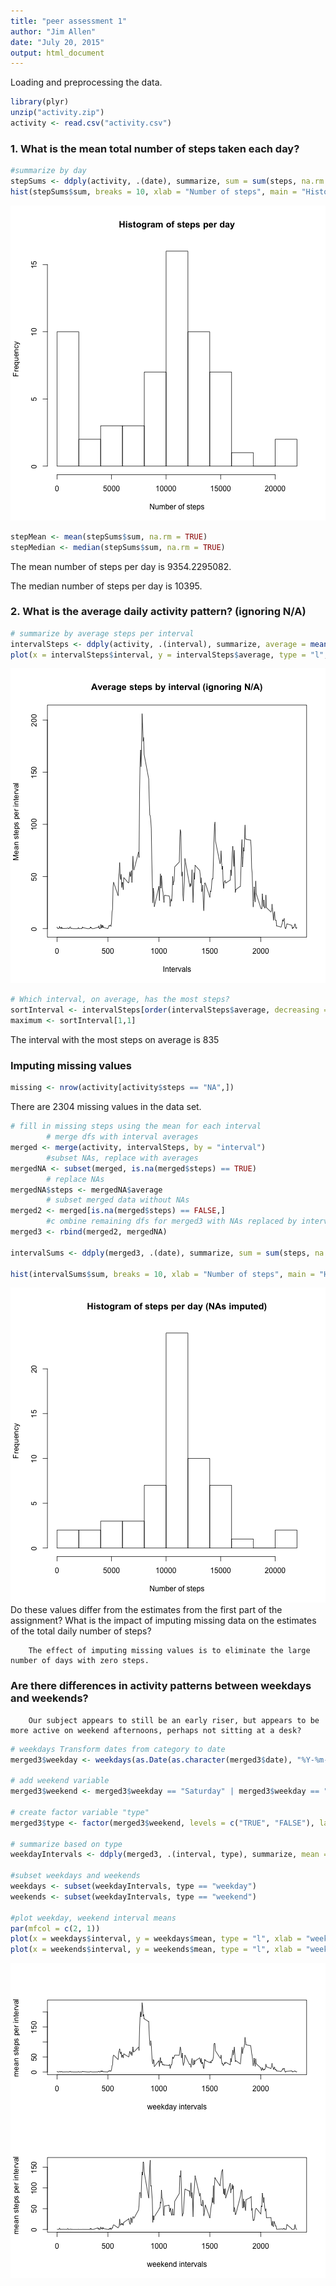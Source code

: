 ```yaml
---
title: "peer assessment 1"
author: "Jim Allen"
date: "July 20, 2015"
output: html_document
---
```

Loading and preprocessing the data.




```r
library(plyr)
unzip("activity.zip")
activity <- read.csv("activity.csv")
```

### 1. What is the mean total number of steps taken each day?

```r
#summarize by day
stepSums <- ddply(activity, .(date), summarize, sum = sum(steps, na.rm = TRUE))
hist(stepSums$sum, breaks = 10, xlab = "Number of steps", main = "Histogram of steps per day")
```

![plot of chunk unnamed-chunk-2](figure/unnamed-chunk-2-1.png) 

```r
stepMean <- mean(stepSums$sum, na.rm = TRUE)
stepMedian <- median(stepSums$sum, na.rm = TRUE)
```

The mean number of steps per day is 9354.2295082.

The median number of steps per day is 10395.

### 2. What is the average daily activity pattern? (ignoring N/A)


```r
# summarize by average steps per interval
intervalSteps <- ddply(activity, .(interval), summarize, average = mean(steps, na.rm = TRUE))
plot(x = intervalSteps$interval, y = intervalSteps$average, type = "l", main = "Average steps by interval (ignoring N/A)", xlab = "Intervals", ylab = "Mean steps per interval")
```

![plot of chunk unnamed-chunk-3](figure/unnamed-chunk-3-1.png) 

```r
# Which interval, on average, has the most steps?
sortInterval <- intervalSteps[order(intervalSteps$average, decreasing = TRUE) , ]
maximum <- sortInterval[1,1]
```

The interval with the most steps on average is 835

### Imputing missing values


```r
missing <- nrow(activity[activity$steps == "NA",])
```

There are 2304 missing values in the data set.


```r
# fill in missing steps using the mean for each interval
        # merge dfs with interval averages 
merged <- merge(activity, intervalSteps, by = "interval")
        #subset NAs, replace with averages
mergedNA <- subset(merged, is.na(merged$steps) == TRUE)
        # replace NAs
mergedNA$steps <- mergedNA$average
        # subset merged data without NAs
merged2 <- merged[is.na(merged$steps) == FALSE,]
        #c ombine remaining dfs for merged3 with NAs replaced by interval means.
merged3 <- rbind(merged2, mergedNA)

intervalSums <- ddply(merged3, .(date), summarize, sum = sum(steps, na.rm = TRUE))

hist(intervalSums$sum, breaks = 10, xlab = "Number of steps", main = "Histogram of steps per day (NAs imputed)")
```

![plot of chunk unnamed-chunk-5](figure/unnamed-chunk-5-1.png) 
Do these values differ from the estimates from the first part of the assignment? What is the impact of imputing missing data on the estimates of the total daily number of steps?

        The effect of imputing missing values is to eliminate the large number of days with zero steps.
        
### Are there differences in activity patterns between weekdays and weekends?
        Our subject appears to still be an early riser, but appears to be more active on weekend afternoons, perhaps not sitting at a desk?
        

```r
# weekdays Transform dates from category to date
merged3$weekday <- weekdays(as.Date(as.character(merged3$date), "%Y-%m-%d"))

# add weekend variable
merged3$weekend <- merged3$weekday == "Saturday" | merged3$weekday == "Sunday"

# create factor variable "type"
merged3$type <- factor(merged3$weekend, levels = c("TRUE", "FALSE"), labels = c("weekend", "weekday"))

# summarize based on type
weekdayIntervals <- ddply(merged3, .(interval, type), summarize, mean = mean(steps))

#subset weekdays and weekends
weekdays <- subset(weekdayIntervals, type == "weekday")
weekends <- subset(weekdayIntervals, type == "weekend")

#plot weekday, weekend interval means
par(mfcol = c(2, 1))
plot(x = weekdays$interval, y = weekdays$mean, type = "l", xlab = "weekday intervals", ylab = "mean steps per interval")
plot(x = weekends$interval, y = weekends$mean, type = "l", xlab = "weekend intervals", ylab = "mean steps per interval")
```

![plot of chunk unnamed-chunk-6](figure/unnamed-chunk-6-1.png) 

